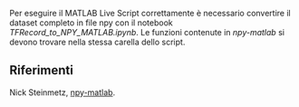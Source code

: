 Per eseguire il MATLAB Live Script correttamente è necessario convertire il dataset completo in file npy con il notebook *TFRecord_to_NPY_MATLAB.ipynb*. Le funzioni contenute in
*npy-matlab* si devono trovare nella stessa carella dello script.

## Riferimenti

Nick Steinmetz, [npy-matlab](https://github.com/kwikteam/npy-matlab).